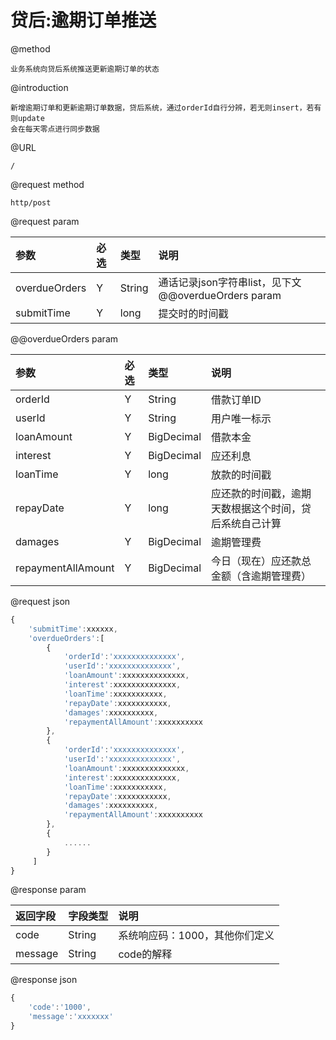 # 贷后:逾期订单推送

@method

```
业务系统向贷后系统推送更新逾期订单的状态
```

@introduction

```
新增逾期订单和更新逾期订单数据，贷后系统，通过orderId自行分辨，若无则insert，若有则update
会在每天零点进行同步数据
```

@URL

```
/
```

@request method

```
http/post
```

@request param

| 参数 | 必选 | 类型 | 说明 |
| :--- | :--- | :--- | :--- |
| overdueOrders | Y | String | 通话记录json字符串list，见下文@@overdueOrders param |
| submitTime | Y | long | 提交时的时间戳 |

@@overdueOrders param

| 参数 | 必选 | 类型 | 说明 |
| :--- | :--- | :--- | :--- |
| orderId | Y | String | 借款订单ID |
| userId | Y | String | 用户唯一标示 |
| loanAmount | Y | BigDecimal | 借款本金 |
| interest | Y | BigDecimal | 应还利息 |
| loanTime | Y | long | 放款的时间戳 |
| repayDate | Y | long | 应还款的时间戳，逾期天数根据这个时间，贷后系统自己计算 |
| damages | Y | BigDecimal | 逾期管理费 |
| repaymentAllAmount | Y | BigDecimal | 今日（现在）应还款总金额（含逾期管理费） |

@request json

```js
{
    'submitTime':xxxxxx,
    'overdueOrders':[
        {
            'orderId':'xxxxxxxxxxxxxx',
            'userId':'xxxxxxxxxxxxxx',
            'loanAmount':xxxxxxxxxxxxxx,
            'interest':xxxxxxxxxxxxxx,
            'loanTime':xxxxxxxxxxx,
            'repayDate':xxxxxxxxxxx,
            'damages':xxxxxxxxxx,
            'repaymentAllAmount':xxxxxxxxxx
        },
        {
            'orderId':'xxxxxxxxxxxxxx',
            'userId':'xxxxxxxxxxxxxx',
            'loanAmount':xxxxxxxxxxxxxx,
            'interest':xxxxxxxxxxxxxx,
            'loanTime':xxxxxxxxxxx,
            'repayDate':xxxxxxxxxxx,
            'damages':xxxxxxxxxx,
            'repaymentAllAmount':xxxxxxxxxx
        },
        {
            ......
        }
     ]
}
```

@response param

| 返回字段 | 字段类型 | 说明 |
| :--- | :--- | :--- |
| code | String | 系统响应码：1000，其他你们定义 |
| message | String | code的解释 |

@response json

```js
{
    'code':'1000',
    'message':'xxxxxxx'
}
```



